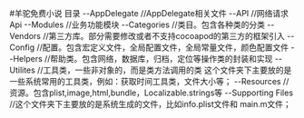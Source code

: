 #羊驼免费小说
目录
--AppDelegate     //AppDelegate相关文件
--API                    //网络请求Api
--Modules           //业务功能模块
--Categories       //类目。包含各种类的分类
--Vendors           //第三方库。部分需要修改或者不支持cocoapod的第三方的框架引入
--Config             //配置。包含宏定义文件，全局配置文件，全局常量文件，颜色配置文件
--Helpers           //帮助类。包含网络，数据库，归档，定位等操作类的封装和实现
--Utilites            //工具类，一些非对象的，而是类方法调用的类 这个文件夹下主要放的是一些系统常用的工具类，例如：获取时间工具类，文件大小等；
--Resources         //资源。包含plist,image,html,bundle，Localizable.strings等
--Supporting Files     //这个文件夹下主要放的是系统生成的文件，比如info.plist文件和 main.m文件；

